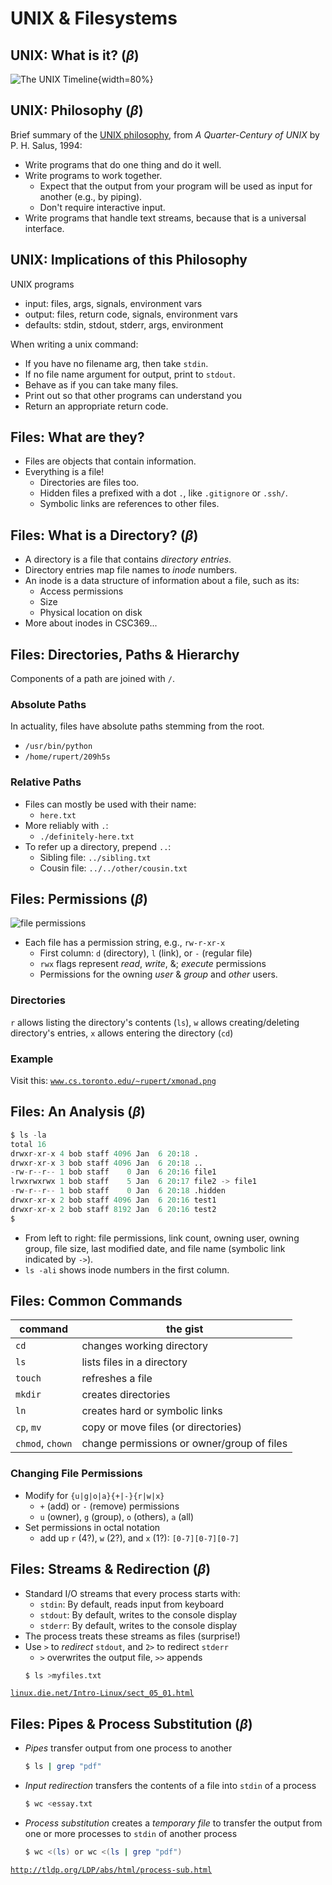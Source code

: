 # UNIX & Filesystems

## UNIX: What is it? $(\beta)$

![The UNIX Timeline](figures/unix_timeline.svg){width=80%}

## UNIX: Philosophy $(\beta)$

Brief summary of the [UNIX philosophy](https://en.wikipedia.org/wiki/Unix_philosophy), from _A Quarter-Century of UNIX_ by P. H. Salus, 1994:

- Write programs that do one thing and do it well.
- Write programs to work together.
  - Expect that the output from your program will be used as input for another (e.g., by piping).
  - Don't require interactive input.
- Write programs that handle text streams, because that is a universal interface.

## UNIX: Implications of this Philosophy

UNIX programs

- input: files, args, signals, environment vars
- output: files, return code, signals, environment vars
- defaults: stdin, stdout, stderr, args, environment

When writing a unix command:

- If you have no filename arg, then take `stdin`.
- If no file name argument for output, print to `stdout`.
- Behave as if you can take many files.
- Print out so that other programs can understand you
- Return an appropriate return code.

## Files: What are they?

- Files are objects that contain information.
- Everything is a file!
  - Directories are files too.
  - Hidden files a prefixed with a dot `.`, like `.gitignore` or `.ssh/`.
  - Symbolic links are references to other files.

## Files: What is a Directory? $(\beta)$

- A directory is a file that contains _directory entries_.
- Directory entries map file names to _inode_ numbers.
- An inode is a data structure of information about a file, such as its:
  - Access permissions
  - Size
  - Physical location on disk
- More about inodes in CSC369...

## Files: Directories, Paths & Hierarchy

Components of a path are joined with `/`.

### Absolute Paths

In actuality, files have absolute paths stemming from the root.

- `/usr/bin/python`
- `/home/rupert/209h5s`

### Relative Paths

- Files can mostly be used with their name:
  - `here.txt`
- More reliably with `.`:
  - `./definitely-here.txt`
- To refer up a directory, prepend `..`:
  - Sibling file: `../sibling.txt`
  - Cousin file: `../../other/cousin.txt`

## Files: Permissions ($\beta$)

![file permissions](figures/file_perms.svg)

- Each file has a permission string, e.g., `rw-r-xr-x`
  - First column: `d` (directory), `l` (link), or `-` (regular file)
  - `rwx` flags represent _read_, _write_, &; _execute_ permissions
  - Permissions for the owning _user_ & _group_ and _other_ users.

### Directories

`r` allows listing the directory's contents (`ls`), `w` allows creating/deleting directory's entries, `x` allows entering the directory (`cd`)

### Example

Visit this: [`www.cs.toronto.edu/~rupert/xmonad.png`](www.cs.toronto.edu/~rupert/xmonad.png)

## Files: An Analysis ($\beta$)

```python
$ ls -la
total 16
drwxr-xr-x 4 bob staff 4096 Jan  6 20:18 .
drwxr-xr-x 3 bob staff 4096 Jan  6 20:18 ..
-rw-r--r-- 1 bob staff    0 Jan  6 20:16 file1
lrwxrwxrwx 1 bob staff    5 Jan  6 20:17 file2 -> file1
-rw-r--r-- 1 bob staff    0 Jan  6 20:18 .hidden
drwxr-xr-x 2 bob staff 4096 Jan  6 20:16 test1
drwxr-xr-x 2 bob staff 8192 Jan  6 20:16 test2
$
```

- From left to right: file permissions, link count, owning user, owning group, file size, last modified date, and file name (symbolic link indicated by `->`).
- `ls -ali` shows inode numbers in the first column.

## Files: Common Commands

| command          | the gist                                   |
| ---------------- | ------------------------------------------ |
| `cd`             | changes working directory                  |
| `ls`             | lists files in a directory                 |
| `touch`          | refreshes a file                           |
| `mkdir`          | creates directories                        |
| `ln`             | creates hard or symbolic links             |
| `cp`, `mv`       | copy or move files (or directories)        |
| `chmod`, `chown` | change permissions or owner/group of files |

### Changing File Permissions

- Modify for `{u|g|o|a}{+|-}{r|w|x}`
  - `+` (add) or `-` (remove) permissions
  - `u` (owner), `g` (group), `o` (others), `a` (all)
- Set permissions in octal notation
  - add up `r` (4?), `w` (2?), and `x` (1?): `[0-7][0-7][0-7]`

## Files: Streams & Redirection $(\beta)$

- Standard I/O streams that every process starts with:
  - `stdin`: By default, reads input from keyboard
  - `stdout`: By default, writes to the console display
  - `stderr`: By default, writes to the console display
- The process treats these streams as files (surprise!)
- Use `>` to _redirect_ `stdout`, and `2>` to redirect `stderr`
  - `>` overwrites the output file, `>>` appends
  ```sh
  $ ls >myfiles.txt
  ```

[`linux.die.net/Intro-Linux/sect_05_01.html`](https://linux.die.net/Intro-Linux/sect_05_01.html)

## Files: Pipes & Process Substitution $(\beta)$

- _Pipes_ transfer output from one process to another
  ```sh
  $ ls | grep "pdf"
  ```
- _Input redirection_ transfers the contents of a file into `stdin` of a process
  ```sh
  $ wc <essay.txt
  ```
- _Process substitution_ creates a _temporary file_ to transfer the output from one or more processes to `stdin` of another process
  ```sh
  $ wc <(ls) or wc <(ls | grep "pdf")
  ```

[`http://tldp.org/LDP/abs/html/process-sub.html`](http://tldp.org/LDP/abs/html/process-sub.html)
